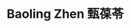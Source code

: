 ---
layout: page
title: Baoling Zhen 甄葆苓
description: Research Assistant<br />科研助理<br />&nbsp;
img: /assets/img/icon2.png
email: zhenbl@mail.sustech.edu.cn
bio: >
    They are too lazy to leave anything here.
bio_cn: >
    这个人很懒，什么也没留下。
importance: 4
category: staff
---